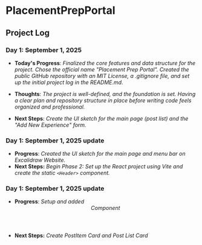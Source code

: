 # PlacementPrepPortal



## Project Log

### Day 1: September 1, 2025
* **Today's Progress**: *Finalized the core features and data structure for the project. Chose the official name "Placement Prep Portal". Created the public GitHub repository with an MIT License, a .gitignore file, and set up the initial project log in the README.md.*

* **Thoughts**: *The project is well-defined, and the foundation is set. Having a clear plan and repository structure in place before writing code feels organized and professional.*

* **Next Steps**: *Create the UI sketch for the main page (post list) and the "Add New Experience" form.*

### Day 1: September 1, 2025 update
* **Progress**: *Created the UI sketch for the main page and menu bar on Excalidraw Website.*
* **Next Steps:** *Begin Phase 2: Set up the React project using Vite and create the static `<Header>` component.*

### Day 1: September 1, 2025 update
* **Progress**: *Setup and  added <Header> Component*
* **Next Steps:** *Create PostItem Card and Post List Card*

